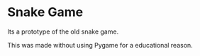 # Snake Game
Its a prototype of the old snake game.

This was made without using Pygame for a educational reason.
